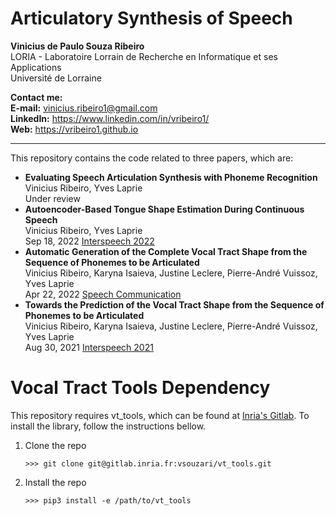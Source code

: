 # Articulatory Synthesis of Speech

<b>Vinicius de Paulo Souza Ribeiro</b><br>
LORIA - Laboratoire Lorrain de Recherche en Informatique et ses Applications<br>
Université de Lorraine

<b>Contact me:</b><br>
<b>E-mail:</b> vinicius.ribeiro1@gmail.com<br>
<b>LinkedIn:</b> https://www.linkedin.com/in/vribeiro1/<br>
<b>Web:</b> https://vribeiro1.github.io<br>

<hr>


This repository contains the code related to three papers, which are:

<ul>

<li>
<b>Evaluating Speech Articulation Synthesis with Phoneme Recognition</b><br>
Vinicius Ribeiro, Yves Laprie<br>
Under review
</li>

<li>
<b>Autoencoder-Based Tongue Shape Estimation During Continuous Speech</b><br>
Vinicius Ribeiro, Yves Laprie<br>
Sep 18, 2022 <a href="https://www.isca-speech.org/archive/interspeech_2022/ribeiro22_interspeech.html">Interspeech 2022</a><br>
</li>

<li>
<b>Automatic Generation of the Complete Vocal Tract Shape from the Sequence of Phonemes to be Articulated</b><br>
Vinicius Ribeiro, Karyna Isaieva, Justine Leclere, Pierre-André Vuissoz, Yves Laprie<br>
Apr 22, 2022 <a href="https://www.sciencedirect.com/science/article/pii/S0167639322000607">Speech Communication</a><br>
</li>

<li>
<b>Towards the Prediction of the Vocal Tract Shape from the Sequence of Phonemes to be Articulated</b><br>
Vinicius Ribeiro, Karyna Isaieva, Justine Leclere, Pierre-André Vuissoz, Yves Laprie<br>
Aug 30, 2021 <a href="https://www.isca-speech.org/archive/interspeech_2021/ribeiro21b_interspeech.html">Interspeech 2021</a><br>
</li>

</ul>


# Vocal Tract Tools Dependency

This repository requires vt_tools, which can be found at <a href="https://gitlab.inria.fr/vsouzari/vt_tools">Inria's Gitlab</a>. To install the library, follow the instructions bellow.

<ol>

<li>Clone the repo</li>

```
>>> git clone git@gitlab.inria.fr:vsouzari/vt_tools.git
```

<li>Install the repo</li>

```
>>> pip3 install -e /path/to/vt_tools
```

</ol>
